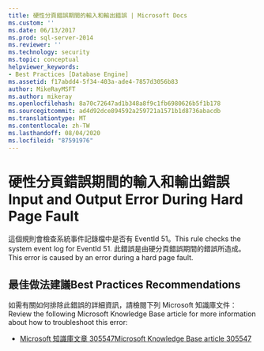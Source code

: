 ```yaml
---
title: 硬性分頁錯誤期間的輸入和輸出錯誤 | Microsoft Docs
ms.custom: ''
ms.date: 06/13/2017
ms.prod: sql-server-2014
ms.reviewer: ''
ms.technology: security
ms.topic: conceptual
helpviewer_keywords:
- Best Practices [Database Engine]
ms.assetid: f17abdd4-5f34-403a-ade4-7857d3056b83
author: MikeRayMSFT
ms.author: mikeray
ms.openlocfilehash: 8a70c72647ad1b348a8f9c1fb6980626b5f1b178
ms.sourcegitcommit: ad4d92dce894592a259721a1571b1d8736abacdb
ms.translationtype: MT
ms.contentlocale: zh-TW
ms.lasthandoff: 08/04/2020
ms.locfileid: "87591976"
---
```

# <a name="input-and-output-error-during-hard-page-fault"></a><span data-ttu-id="1de9e-102">硬性分頁錯誤期間的輸入和輸出錯誤</span><span class="sxs-lookup"><span data-stu-id="1de9e-102">Input and Output Error During Hard Page Fault</span></span>
  <span data-ttu-id="1de9e-103">這個規則會檢查系統事件記錄檔中是否有 EventId 51。</span><span class="sxs-lookup"><span data-stu-id="1de9e-103">This rule checks the system event log for EventId 51.</span></span> <span data-ttu-id="1de9e-104">此錯誤是由硬分頁錯誤期間的錯誤所造成。</span><span class="sxs-lookup"><span data-stu-id="1de9e-104">This error is caused by an error during a hard page fault.</span></span>  
  
## <a name="best-practices-recommendations"></a><span data-ttu-id="1de9e-105">最佳做法建議</span><span class="sxs-lookup"><span data-stu-id="1de9e-105">Best Practices Recommendations</span></span>  
 <span data-ttu-id="1de9e-106">如需有關如何排除此錯誤的詳細資訊，請檢閱下列 Microsoft 知識庫文件：</span><span class="sxs-lookup"><span data-stu-id="1de9e-106">Review the following Microsoft Knowledge Base article for more information about how to troubleshoot this error:</span></span>  
  
-   [<span data-ttu-id="1de9e-107">Microsoft 知識庫文章 305547</span><span class="sxs-lookup"><span data-stu-id="1de9e-107">Microsoft Knowledge Base article 305547</span></span>](https://go.microsoft.com/fwlink/?linkid=117748)  
  
  
